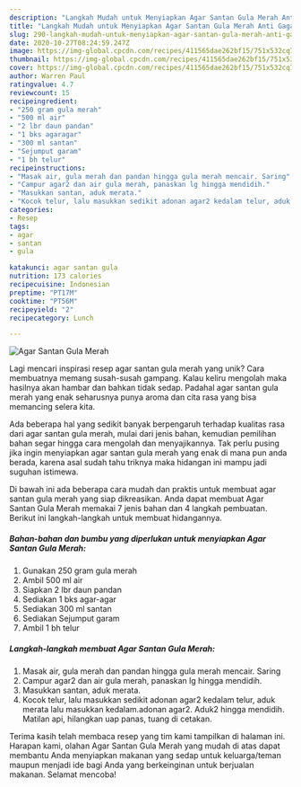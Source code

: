```yaml
---
description: "Langkah Mudah untuk Menyiapkan Agar Santan Gula Merah Anti Gagal"
title: "Langkah Mudah untuk Menyiapkan Agar Santan Gula Merah Anti Gagal"
slug: 290-langkah-mudah-untuk-menyiapkan-agar-santan-gula-merah-anti-gagal
date: 2020-10-27T08:24:59.247Z
image: https://img-global.cpcdn.com/recipes/411565dae262bf15/751x532cq70/agar-santan-gula-merah-foto-resep-utama.jpg
thumbnail: https://img-global.cpcdn.com/recipes/411565dae262bf15/751x532cq70/agar-santan-gula-merah-foto-resep-utama.jpg
cover: https://img-global.cpcdn.com/recipes/411565dae262bf15/751x532cq70/agar-santan-gula-merah-foto-resep-utama.jpg
author: Warren Paul
ratingvalue: 4.7
reviewcount: 15
recipeingredient:
- "250 gram gula merah"
- "500 ml air"
- "2 lbr daun pandan"
- "1 bks agaragar"
- "300 ml santan"
- "Sejumput garam"
- "1 bh telur"
recipeinstructions:
- "Masak air, gula merah dan pandan hingga gula merah mencair. Saring"
- "Campur agar2 dan air gula merah, panaskan lg hingga mendidih."
- "Masukkan santan, aduk merata."
- "Kocok telur, lalu masukkan sedikit adonan agar2 kedalam telur, aduk merata lalu masukkan kedalam.adonan agar2. Aduk2 hingga mendidih. Matilan api, hilangkan uap panas, tuang di cetakan."
categories:
- Resep
tags:
- agar
- santan
- gula

katakunci: agar santan gula 
nutrition: 173 calories
recipecuisine: Indonesian
preptime: "PT17M"
cooktime: "PT56M"
recipeyield: "2"
recipecategory: Lunch

---
```



![Agar Santan Gula Merah](https://img-global.cpcdn.com/recipes/411565dae262bf15/751x532cq70/agar-santan-gula-merah-foto-resep-utama.jpg)

Lagi mencari inspirasi resep agar santan gula merah yang unik? Cara membuatnya memang susah-susah gampang. Kalau keliru mengolah maka hasilnya akan hambar dan bahkan tidak sedap. Padahal agar santan gula merah yang enak seharusnya punya aroma dan cita rasa yang bisa memancing selera kita.



Ada beberapa hal yang sedikit banyak berpengaruh terhadap kualitas rasa dari agar santan gula merah, mulai dari jenis bahan, kemudian pemilihan bahan segar hingga cara mengolah dan menyajikannya. Tak perlu pusing jika ingin menyiapkan agar santan gula merah yang enak di mana pun anda berada, karena asal sudah tahu triknya maka hidangan ini mampu jadi suguhan istimewa.


Di bawah ini ada beberapa cara mudah dan praktis untuk membuat agar santan gula merah yang siap dikreasikan. Anda dapat membuat Agar Santan Gula Merah memakai 7 jenis bahan dan 4 langkah pembuatan. Berikut ini langkah-langkah untuk membuat hidangannya.

<!--inarticleads1-->

##### Bahan-bahan dan bumbu yang diperlukan untuk menyiapkan Agar Santan Gula Merah:

1. Gunakan 250 gram gula merah
1. Ambil 500 ml air
1. Siapkan 2 lbr daun pandan
1. Sediakan 1 bks agar-agar
1. Sediakan 300 ml santan
1. Sediakan Sejumput garam
1. Ambil 1 bh telur




<!--inarticleads2-->

##### Langkah-langkah membuat Agar Santan Gula Merah:

1. Masak air, gula merah dan pandan hingga gula merah mencair. Saring
1. Campur agar2 dan air gula merah, panaskan lg hingga mendidih.
1. Masukkan santan, aduk merata.
1. Kocok telur, lalu masukkan sedikit adonan agar2 kedalam telur, aduk merata lalu masukkan kedalam.adonan agar2. Aduk2 hingga mendidih. Matilan api, hilangkan uap panas, tuang di cetakan.




Terima kasih telah membaca resep yang tim kami tampilkan di halaman ini. Harapan kami, olahan Agar Santan Gula Merah yang mudah di atas dapat membantu Anda menyiapkan makanan yang sedap untuk keluarga/teman maupun menjadi ide bagi Anda yang berkeinginan untuk berjualan makanan. Selamat mencoba!
